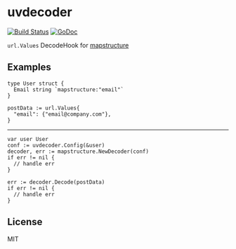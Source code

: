 # uvdecoder

[![Build Status](https://travis-ci.org/nowk/uvdecoder.svg?branch=master)](https://travis-ci.org/nowk/uvdecoder)
[![GoDoc](https://godoc.org/github.com/nowk/uvdecoder?status.svg)](http://godoc.org/github.com/nowk/uvdecoder)

`url.Values` DecodeHook for [mapstructure](https://github.com/mitchellh/mapstructure)

## Examples

    type User struct {
      Email string `mapstructure:"email"`
    }

    postData := url.Values{
      "email": {"email@company.com"},
    }

---

    var user User
    conf := uvdecoder.Config(&user)
    decoder, err := mapstructure.NewDecoder(conf)
    if err != nil {
      // handle err
    }

    err := decoder.Decode(postData)
    if err != nil {
      // handle err
    }

## License

MIT